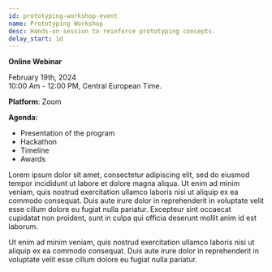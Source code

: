 ```yaml
---
id: prototyping-workshop-event
name: Prototyping Workshop
desc: Hands-on session to reinforce prototyping concepts.
delay_start: 1d
---
```


**Online Webinar**

February 19th, 2024  
10:00 Am - 12:00 PM, Central European Time.

**Platform**: Zoom

**Agenda:**
- Presentation of the program
- Hackathon
- Timeline
- Awards

Lorem ipsum dolor sit amet, consectetur adipiscing elit, sed do eiusmod tempor incididunt ut labore et dolore magna aliqua. Ut enim ad minim veniam, quis nostrud exercitation ullamco laboris nisi ut aliquip ex ea commodo consequat. Duis aute irure dolor in reprehenderit in voluptate velit esse cillum dolore eu fugiat nulla pariatur. Excepteur sint occaecat cupidatat non proident, sunt in culpa qui officia deserunt mollit anim id est laborum.

Ut enim ad minim veniam, quis nostrud exercitation ullamco laboris nisi ut aliquip ex ea commodo consequat. Duis aute irure dolor in reprehenderit in voluptate velit esse cillum dolore eu fugiat nulla pariatur.

